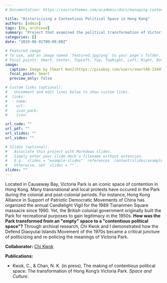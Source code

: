 ```yaml
---
# Documentation: https://sourcethemes.com/academic/docs/managing-content/

title: "Historicizing a Contentious Political Space in Hong Kong"
authors: [admin]
tags: [hk, archived]
summary: "Project that examined the political transformation of Victoria Park in Hong Kong"
categories: []
date: "2019-08-01T00:00:00Z"

# Featured image
# To use, add an image named `featured.jpg/png` to your page's folder.
# Focal points: Smart, Center, TopLeft, Top, TopRight, Left, Right, BottomLeft, Bottom, BottomRight.
image: 
  caption: Image by [Smart Ken](https://pixabay.com/users/smart40-3349756/?utm_source=link-attribution&utm_medium=referral&utm_campaign=image&utm_content=1981707) on [Pixabay](https://pixabay.com/)
  focal_point: Smart
  preview_only: false

# Custom links (optional).
#   Uncomment and edit lines below to show custom links.
#  links:
#  - name: 
#    url: 
#    icon_pack: 
#    icon: 

url_code: ""
url_pdf: ""
url_slides: ""
url_video: ""

# Slides (optional).
#   Associate this project with Markdown slides.
#   Simply enter your slide deck's filename without extension.
#   E.g. `slides = "example-slides"` references `content/slides/example-slides.md`.
#   Otherwise, set `slides = ""`.
slides: ""
---
```


Located in Causeway Bay, Victoria Park is an iconic space of contention in Hong Kong. Many transnational and local protests have occured in the Park during the colonial and post-colonial periods. For instance, Hong Kong Alliance in Support of Patriotic Democratic Movements of China has organized the annual Candlelight Vigil for the 1989 Tiananmen Square massacre since 1990. Yet, the British colonial government originally built the Park for recreational purposes to gain legitimacy in the 1950s. **How was the Park transformed from an "empty" space to a "contentious political space"?** Through archival research, Chi Kwok and I demonstrated how the Defend Diaoyutai Islands Movement of the 1970s became a critical juncture of politicizing and re-policing the meanings of Victoria Park. 

**Collaborator:** [Chi Kwok](https://politics.utoronto.ca/phd-candidate/kwok-chi/)

**Publications:** 

* Kwok, C., & Chan, N. K. (in press). The making of contentious political space: The transformation of Hong Kong’s Victoria Park. *Space and Culture*.

